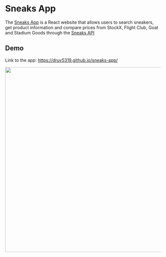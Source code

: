 # Sneaks App
The [Sneaks App](https://druv5319.github.io/sneaks-app/) is a React website that allows users to search sneakers, get product information and compare prices from StockX, Flight Club, Goat and Stadium Goods through the [Sneaks API](https://github.com/druv5319/Sneaks-API)
## Demo
Link to the app: https://druv5319.github.io/sneaks-app/

<img src="https://github.com/druv5319/sneaks-app/blob/master/public/Sneaks-app-image1.png" width=600 align=left>

